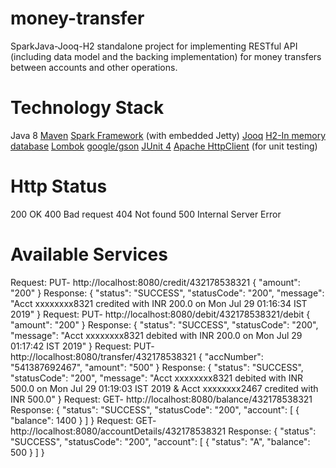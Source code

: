 # money-transfer
SparkJava-Jooq-H2 standalone project for implementing RESTful API (including data model and the backing implementation) for money transfers between accounts and other operations. 

# Technology Stack
Java 8
[Maven](https://maven.apache.org/)
[Spark Framework](http://sparkjava.com) (with embedded Jetty)
[Jooq](https://www.jooq.org)
[H2-In memory database](https://www.h2database.com)
[Lombok](https://projectlombok.org)
[google/gson](https://github.com/google/gson)
[JUnit 4](https://junit.org/junit4/)
[Apache HttpClient](https://hc.apache.org/index.html) (for unit testing)

# Http Status
200 OK
400 Bad request
404 Not found
500 Internal Server Error

# Available Services
Request:
PUT- http://localhost:8080/credit/432178538321
{
	"amount": "200"
}
Response:
{
    "status": "SUCCESS",
    "statusCode": "200",
    "message": "Acct xxxxxxxx8321 credited with INR 200.0 on Mon Jul 29 01:16:34 IST 2019"
}
Request:
PUT- http://localhost:8080/debit/432178538321/debit
{
	"amount": "200"
}
Response:
{
    "status": "SUCCESS",
    "statusCode": "200",
    "message": "Acct xxxxxxxx8321 debited with INR 200.0 on Mon Jul 29 01:17:42 IST 2019"
}
Request:
PUT- http://localhost:8080/transfer/432178538321
{
	"accNumber": "541387692467",
	"amount": "500"
}
Response:
{
    "status": "SUCCESS",
    "statusCode": "200",
    "message": "Acct xxxxxxxx8321 debited with INR 500.0 on Mon Jul 29 01:19:03 IST 2019 & Acct xxxxxxxx2467 	credited with INR 500.0"
}
Request:
GET- http://localhost:8080/balance/432178538321
Response:
{
    "status": "SUCCESS",
    "statusCode": "200",
    "account": [
        {
            "balance": 1400
        }
    ]
}
Request:
GET- http://localhost:8080/accountDetails/432178538321
Response:
{
    "status": "SUCCESS",
    "statusCode": "200",
    "account": [
        {
            "status": "A",
            "balance": 500
        }
    ]
}




